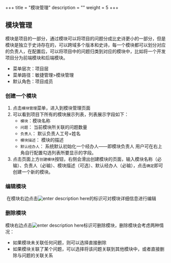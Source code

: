 ﻿+++
title = "模块管理"
description = ""
weight = 5
+++

<h2 id="1">模块管理</h2>

模块是项目的一部分，通过模块可以将项目的问题分成比史诗更小的一部分，但是模块是独立于史诗存在的，可以跨域多个版本和史诗，每一个模块都可以划分对应的负责人，在配置后，可以将项目中的问题归类到对应的模块中，比如将一个开发项目分为前端模块和后端模块。

- 菜单层次：项目层
- 菜单路径：敏捷管理>模块管理
- 默认角色：项目成员

### 创建一个模块
1. 点击`模块管理`菜单，进入到模块管理页面
2. 可以看到项目下所有的模块展示列表，列表展示字段如下：
	- `模块`：模块名称  
	- `问题`： 当前模块所关联的问题数量   
 	- `负责人`： 默认负责人工号+姓名  
	- `模块描述`： 模块的描述  
	- `默认经办人`： 系统默认初始化一个经办人——即模块负责人
用户可在右上角自行配置勾选列表所要显示的字段。
3. 点击页面上方`创建模块`按钮，右侧会滑出创建模块的页面，输入模块名称（必输）、负责人（必输）、模块描述（可选）、默认经办人（必输），点击`确定`即可创建一个新的模块。

### 编辑模块
 在模块右边点击![enter description here](/docs/user-guide/agile/imge/image4.png "image4")的标识可对模块详细信息进行编辑

### 删除模块 
模块右边点击![enter description here](/docs/user-guide/agile/imge/image5.png "image5")标识可删除模块，删除模块会考虑两种情况：

- 如果模块未关联任何问题，则可以选择直接删除
- 如果模块关联了某个问题，可以选择将该问题关联到其他模块中，或者直接删除与问题的关联关系
